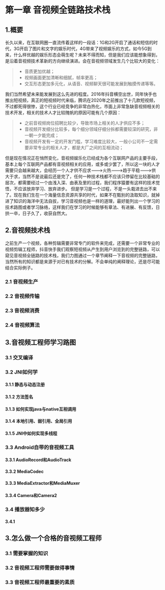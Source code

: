 # 第一章 音视频全链路技术栈
## 1.概要
长久以来，在互联网圈一直流传着这样的一段话：1G和2G开启了通话和短信的时代，3G开启了图片和文字的娱乐时代，4G带来了视频娱乐的方式，如今5G到来，什么样优越的娱乐形态会萌生呢？未来不得而知，但是我们应该能想象得到，是沿着音视频技术革新的方向继续演进。会在音视频领域发生几个比较大的变化：
> * 音质更加优越；
> * 视频画面更加清晰和细腻，帧率更高；
> * 交互形态更加多元化，从语音、视频聊天很可能发展到触摸传递等等。

我们当然希望未来能发展到这么先进的程度。2016年抖音横空出世，同年快手也推出短视频，真正的短视频时代来临，腾讯在2020年之前推出了十几款短视频，不过都死得很惨，这个行业已经竞争的非常白热化，市面上非常急缺音视频相关的技术开发，相关的技术人才比较隗帆的原因可能有几个原因：
> * 之前音视频岗位招聘比较少，导致市场上相关的人才供应不多；
> * 音视频开发细分比较多，每个细分领域仔细分拆都需要较深的研究，非一朝一夕能完成；
> * 音视频开发有一定的开发门槛，学习难度比较大，一般小公司不一定需要非常专业的相关人才，都是大厂之间的互相流动；

但是现在情况正在悄然变化，音视频娱乐化已经成为各个互联网产品的主要手段，基本上每个互联网产品都有音视频相关的应用，或多或少罢了，所以这一块的人才需要只会越来越大，会经历一个人才供不应求--->火热--->趋于平稳--->供大于求，当然不是说最后还是完了，任何一种技术栈都不应该只停留在比较基础的层次，都需要经过一个由浅入深、由表及里的过程，我们程序猿要有这样的技术觉悟，不应该放弃学习、放弃进步。
但是学习是一个过程，不是一头栽进去出不来了。现在我们生在一个海量信息资源共享的时代，如果不在甄别的汲取知识，就掉进了知识的海洋中无法自拔，学习音视频也是一样的道理，最好能列出一个学习的技术路图或者学习脉络，这样我们在学习的时候能够有章法、有进展、有反馈，日拱一卒，日子久了，收获自然大。


## 2.音视频技术栈
之前生产一个视频，各种剪辑需要非常专门的软件来完成，还需要一个非常专业的视频剪辑工程师，抖音快手我们观察短视频从产生到用户浏览到的完整链路，可以窥见音视频全链路的技术栈，我们力图通过一个章节阐释一下音视频的完整链路，当然所有的知识都是来源于对已有技术的分解。不会单纯的阐释理论，还是尽可能结合实际例子。
### 2.1 音视频生产
### 2.2 音视频传输
### 2.3 音视频消费
### 2.4 音视频算法

## 3.音视频工程师学习路图
### 3.1 交叉编译
### 3.2 JNI如何学
#### 3.1.1 静态与动态注册
#### 3.1.2 方法签名
#### 3.1.3 如何实现java与native互相调用
#### 3.1.4 本地引用、弱引用、全局引用
#### 3.1.5 JNI中如何实现多线程
### 3.3 Android自带的音视频工具
#### 3.3.1 AudioRecord和AudioTrack
#### 3.3.2 MediaCodec
#### 3.3.3 MediaExtractor和MediaMuxer
#### 3.3.4 Camera和Camera2
### 3.4 播放器知多少
#### 3.4.1 

## 3.怎么做一个合格的音视频工程师
### 3.1 需要掌握的知识
### 3.2 音视频工程师需要做得事情
### 3.3 音视频工程师最重要的素质
